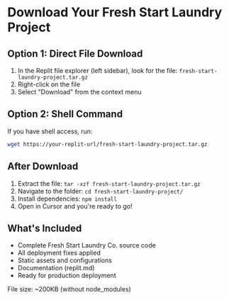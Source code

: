 # Download Your Fresh Start Laundry Project

## Option 1: Direct File Download
1. In the Replit file explorer (left sidebar), look for the file: `fresh-start-laundry-project.tar.gz`
2. Right-click on the file
3. Select "Download" from the context menu

## Option 2: Shell Command
If you have shell access, run:
```bash
wget https://your-replit-url/fresh-start-laundry-project.tar.gz
```

## After Download
1. Extract the file: `tar -xzf fresh-start-laundry-project.tar.gz`
2. Navigate to the folder: `cd fresh-start-laundry-project/` 
3. Install dependencies: `npm install`
4. Open in Cursor and you're ready to go!

## What's Included
- Complete Fresh Start Laundry Co. source code
- All deployment fixes applied
- Static assets and configurations
- Documentation (replit.md)
- Ready for production deployment

File size: ~200KB (without node_modules)